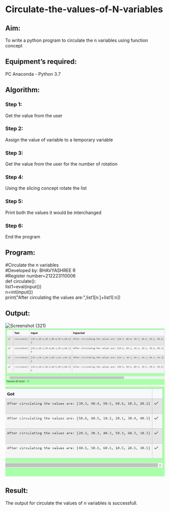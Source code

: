 # Circulate-the-values-of-N-variables
## Aim:
To write a python program to circulate the n variables using function concept
## Equipment’s required:
PC
Anaconda - Python 3.7
## Algorithm: 
### Step 1: 
Get the value from the user
### Step 2: 
Assign the value of variable to a temporary variable
### Step 3: 
Get the value from the user for the number of rotation
### Step 4: 
Using the slicing concept rotate the list
### Step 5: 
Print both the values it would be interchanged
### Step 6: 
End the program
## Program:
#Circulate the n variables\
#Developed by: BHAVYASHREE R\
#Register number=212223110006\
def circulate():\
    list1=eval(input())\
    n=int(input())\
    print("After circulating the values are:",list1[n:]+list1[:n])

## Output:
![Screenshot (321)](https://github.com/Bhavyashree2403/Circulate-the-values-of-N-variables/assets/149219738/14d2b3bd-6ae8-42ab-a2eb-69f83d551728)
![alt text](<Screenshot (296).png>)
![alt text](<Screenshot (297).png>)

## Result:
The output for circulate the values of n variables is successfull.
